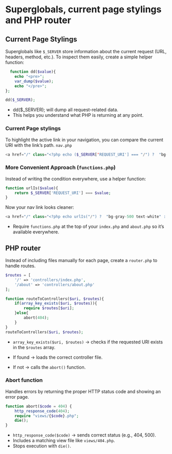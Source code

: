 # Superglobals, current page stylings and PHP router

## Current Page Stylings
Superglobals like `$_SERVER` store information about the current request (URL, headers, method, etc.).
To inspect them easily, create a simple helper function:
```php
  function dd($value){
    echo "<pre>";
    var_dump($value);
    echo "</pre>";
};

dd($_SERVER);
```
- dd($_SERVER); will dump all request-related data.
- This helps you understand what PHP is returning at any point.

### Current Page stylings
To highlight the active link in your navigation, you can compare the current URI with the link’s path.
`nav.php`
```php
<a href="/" class="<?php echo ($_SERVER['REQUEST_URI'] === "/") ?  "bg-gray-500 text-white" :  "bg-transparent ";;  ?> text-sm/6 font-semibold text-white p-3 rounded-xl">Home</a>
```


### More Convenient Approach (`functions.php`)
Instead of writing the condition everywhere, use a helper function:
```php
function urlIs($value){
    return $_SERVER['REQUEST_URI'] === $value;
}
```
Now your nav link looks cleaner:
```php
<a href="/" class="<?php echo urlIs("/") ?  "bg-gray-500 text-white" :  "bg-transparent ";;  ?> text-sm/6 font-semibold text-white p-3 rounded-xl">Home</a>
```
- Require `functions.php` at the top of your `index.php` and `about.php` so it’s available everywhere.



## PHP router
Instead of including files manually for each page, create a `router.php` to handle routes.
```php
$routes = [
    '/' => 'controllers/index.php',
    '/about' => 'controllers/about.php'
];

function routeToControllers($uri, $routes){
    if(array_key_exists($uri, $routes)){
        require $routes[$uri];
    }else{
        abort(404);
    }
}
routeToControllers($uri, $routes);
```
- `array_key_exists($uri, $routes)` → checks if the requested URI exists in the `$routes` array.

- If found → loads the correct controller file.

- If not → calls the `abort()` function.

### Abort function
Handles errors by returning the proper HTTP status code and showing an error page.
```php
function abort($code = 404) {
    http_response_code(404);
    require "views/{$code}.php";
    die();
}
```
- `http_response_code($code)` → sends correct status (e.g., 404, 500).
- Includes a matching view file like `views/404.php`.
- Stops execution with `die()`.
